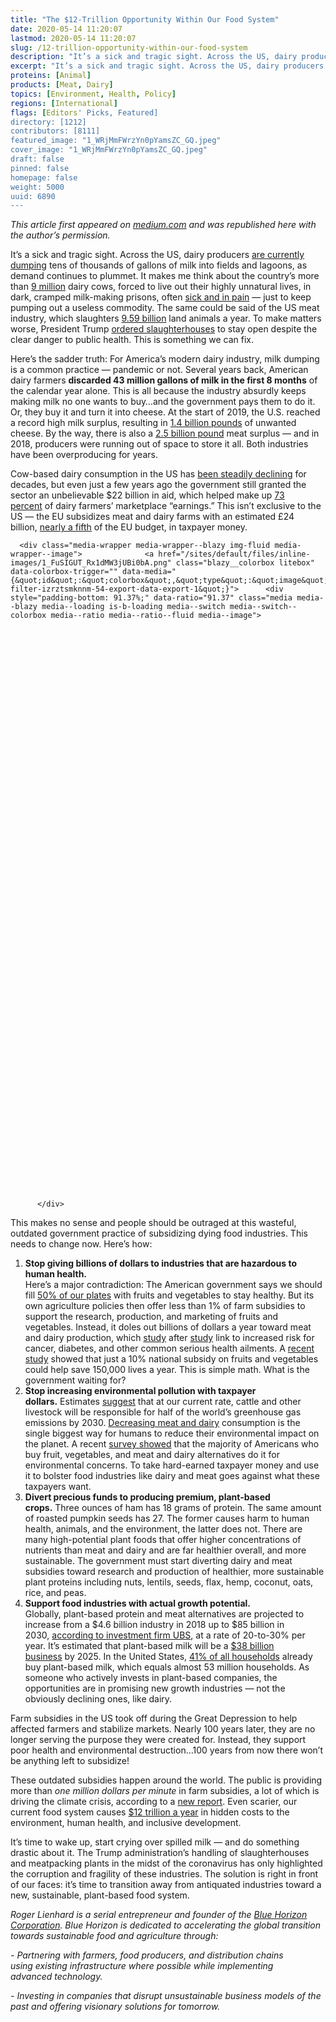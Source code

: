 ```yaml
---
title: "The $12-Trillion Opportunity Within Our Food System"
date: 2020-05-14 11:20:07
lastmod: 2020-05-14 11:20:07
slug: /12-trillion-opportunity-within-our-food-system
description: "It’s a sick and tragic sight. Across the US, dairy producers are currently dumping tens of thousands of gallons of milk into fields and lagoons, as demand continues to plummet. It makes me think about the country’s more than 9 million dairy cows, forced to live out their highly unnatural lives, in dark, cramped milk-making prisons, often sick and in pain — just to keep pumping out a useless commodity. The same could be said of the US meat industry, which slaughters 9.59 billion land animals a year. To make matters worse, President Trump ordered slaughterhouses to stay open despite the clear danger to public health. This is something we can fix."
excerpt: "It’s a sick and tragic sight. Across the US, dairy producers are currently dumping tens of thousands of gallons of milk into fields and lagoons, as demand continues to plummet. It makes me think about the country’s more than 9 million dairy cows, forced to live out their highly unnatural lives, in dark, cramped milk-making prisons, often sick and in pain — just to keep pumping out a useless commodity. The same could be said of the US meat industry, which slaughters 9.59 billion land animals a year. To make matters worse, President Trump ordered slaughterhouses to stay open despite the clear danger to public health. This is something we can fix."
proteins: [Animal]
products: [Meat, Dairy]
topics: [Environment, Health, Policy]
regions: [International]
flags: [Editors' Picks, Featured]
directory: [1212]
contributors: [8111]
featured_image: "1_WRjMmFWrzYn0pYamsZC_GQ.jpeg"
cover_image: "1_WRjMmFWrzYn0pYamsZC_GQ.jpeg"
draft: false
pinned: false
homepage: false
weight: 5000
uuid: 6890
---
```

<p><em>This article first appeared on <a href="https://medium.com/@rogerlienhard_20248/the-12-trillion-opportunity-within-our-food-system-e4d417f7c1f0">medium.com</a> and was republished here with the author’s permission.</em></p>

<p>It’s a sick and tragic sight. Across the US, dairy producers <a href="https://www.usatoday.com/story/money/2020/04/03/coronavirus-forces-dairy-farmers-dump-milk-wisconsin-covid-19/2939959001/">are currently dumping</a> tens of thousands of gallons of milk into fields and lagoons, as demand continues to plummet. It makes me think about the country’s more than <a href="https://www.statista.com/statistics/194934/number-of-milk-cows-in-the-us-since-1999/">9 million</a> dairy cows, forced to live out their highly unnatural lives, in dark, cramped milk-making prisons, often <a href="https://www.ciwf.com/farmed-animals/cows/dairy-cows/welfare-issues/">sick and in pain</a> — just to keep pumping out a useless commodity. The same could be said of the US meat industry, which slaughters <a href="https://www.ers.usda.gov/data-products/livestock-meat-domestic-data/livestock-meat-domestic-data/#Livestock%20and%20poultry%20slaughter">9.59 billion</a> land animals a year. To make matters worse, President Trump <a href="https://www.bbc.com/news/world-us-canada-52466502">ordered slaughterhouses</a> to stay open despite the clear danger to public health. This is something we can fix.</p>

<p>Here’s the sadder truth: For America’s modern dairy industry, milk dumping is a common practice — pandemic or not. Several years back, American dairy farmers <strong>discarded 43 million gallons of milk in the first 8 months</strong> of the calendar year alone. This is all because the industry absurdly keeps making milk no one wants to buy…and the government pays them to do it. Or, they buy it and turn it into cheese. At the start of 2019, the U.S. reached a record high milk surplus, resulting in <a href="https://www.npr.org/2019/01/09/683339929/nobody-is-moving-our-cheese-american-surplus-reaches-record-high">1.4 billion pounds</a> of unwanted cheese. By the way, there is also a <a href="https://www.vox.com/science-and-health/2018/7/24/17606958/meat-cheese-surplus-visualized">2.5 billion pound</a> meat surplus — and in 2018, producers were running out of space to store it all. Both industries have been overproducing for years.</p>

<p>Cow-based dairy consumption in the US has <a href="https://www.cnbc.com/2019/11/13/5-charts-that-show-how-milk-sales-have-changed.html">been steadily declining</a> for decades, but even just a few years ago the government still granted the sector an unbelievable $22 billion in aid, which helped make up <a href="https://www.realagriculture.com/2018/02/u-s-dairy-subsidies-equal-73-percent-of-producer-returns-says-new-report/">73 percent</a> of dairy farmers’ marketplace “earnings.” This isn’t exclusive to the US — the EU subsidizes meat and dairy farms with an estimated £24 billion, <a href="https://www.theguardian.com/environment/2019/feb/12/nearly-a-fifth-of-eu-budget-goes-on-livestock-farming-greenpeace">nearly a fifth</a> of the EU budget, in taxpayer money.</p>

<p>




      <div class="media-wrapper media-wrapper--blazy img-fluid media-wrapper--image">              <a href="/sites/default/files/inline-images/1_FuSIGUT_Rx1dMW3jUBi0bA.png" class="blazy__colorbox litebox" data-colorbox-trigger="" data-media="{&quot;id&quot;:&quot;colorbox&quot;,&quot;type&quot;:&quot;image&quot;,&quot;width&quot;:450,&quot;height&quot;:411,&quot;rel&quot;:&quot;blazy-filter-izrztsmknnm-54-export-data-export-1&quot;}">      <div style="padding-bottom: 91.37%;" data-ratio="91.37" class="media media--blazy media--loading is-b-loading media--switch media--switch--colorbox media--ratio media--ratio--fluid media--image">
<img alt="subsidies pie chart" title="1_FuSIGUT_Rx1dMW3jUBi0bA.png" class="media__image media__element b-lazy img-fluid" data-entity-uuid="845c4a5c-85a8-4153-b2ef-ca878c95fb03" data-src="/sites/default/files/styles/1200x900_4_3/public/inline-images/1_FuSIGUT_Rx1dMW3jUBi0bA.png?itok=H5l3Tk-e" src="data:image/svg+xml;charset=utf-8,%3Csvg%20xmlns%3D'http%3A%2F%2Fwww.w3.org%2F2000%2Fsvg'%20viewBox%3D'0%200%20985%20900'%2F%3E" width="985" height="900" loading="lazy" typeof="foaf:Image" />
        <span class="media__icon media__icon--litebox"></span></div>
  </a>

                
          </div>  
  
</p>

<p data-selectable-paragraph="" id="bb1c">This makes no sense and people should be outraged at this wasteful, outdated government practice of subsidizing dying food industries. This needs to change now. Here’s how:</p>

<ol>
	<li data-selectable-paragraph="" id="3598"><strong>Stop giving billions of dollars to industries that are hazardous to human health.</strong><br />
	Here’s a major contradiction: The American government says we should fill <a href="http://www.choosemyplate.gov/MyPlate" rel="noopener nofollow" target="_blank">50% of our plates</a> with fruits and vegetables to stay healthy. But its own agriculture policies then offer less than 1% of farm subsidies to support the research, production, and marketing of fruits and vegetables. Instead, it doles out billions of dollars a year toward meat and dairy production, which <a href="https://www.theguardian.com/science/2014/mar/04/animal-protein-diets-smoking-meat-eggs-dairy" rel="noopener nofollow" target="_blank">study</a> after <a href="https://www.hsph.harvard.edu/nutritionsource/2016/10/25/dairy-fat-cardiovascular-disease-risk/" rel="noopener nofollow" target="_blank">study</a> link to increased risk for cancer, diabetes, and other common serious health ailments. A <a href="https://journals.plos.org/plosmedicine/article?id=10.1371/journal.pmed.1002311" rel="noopener nofollow" target="_blank">recent study</a> showed that just a 10% national subsidy on fruits and vegetables could help save 150,000 lives a year. This is simple math. What is the government waiting for?</li>
	<li data-selectable-paragraph="" id="9e77"><strong>Stop increasing environmental pollution with taxpayer dollars.</strong> Estimates <a href="https://www.tandfonline.com/doi/abs/10.1080/14693062.2018.1528965?journalCode=tcpo20" rel="noopener nofollow" target="_blank">suggest</a> that at our current rate, cattle and other livestock will be responsible for half of the world’s greenhouse gas emissions by 2030. <a href="https://www.theguardian.com/environment/2018/may/31/avoiding-meat-and-dairy-is-single-biggest-way-to-reduce-your-impact-on-earth" rel="noopener nofollow" target="_blank">Decreasing meat and dairy</a> consumption is the single biggest way for humans to reduce their environmental impact on the planet. A recent <a href="https://www.earthday.org/foodprintsreport/" rel="noopener nofollow" target="_blank">survey showed</a> that the majority of Americans who buy fruit, vegetables, and meat and dairy alternatives do it for environmental concerns. To take hard-earned taxpayer money and use it to bolster food industries like dairy and meat goes against what these taxpayers want.</li>
	<li data-selectable-paragraph="" id="40d4"><strong>Divert precious funds to producing premium, plant-based crops.</strong> Three ounces of ham has 18 grams of protein. The same amount of roasted pumpkin seeds has 27. The former causes harm to human health, animals, and the environment, the latter does not. There are many high-potential plant foods that offer higher concentrations of nutrients than meat and dairy and are far healthier overall, and more sustainable. The government must start diverting dairy and meat subsidies toward research and production of healthier, more sustainable plant proteins including nuts, lentils, seeds, flax, hemp, coconut, oats, rice, and peas.</li>
	<li data-selectable-paragraph="" id="7bee"><strong>Support food industries with actual growth potential.</strong><br />
	Globally, plant-based protein and meat alternatives are projected to increase from a $4.6 billion industry in 2018 up to $85 billion in 2030, <a href="https://www.fooddive.com/news/plant-based-meat-market-forecast-to-reach-85b-by-2030-report-says/559170/" rel="noopener nofollow" target="_blank">according to investment firm UBS</a>, at a rate of 20-to-30% per year. It’s estimated that plant-based milk will be a <a href="https://www.fooddive.com/news/plant-based-meat-market-forecast-to-reach-85b-by-2030-report-says/559170/" rel="noopener nofollow" target="_blank">$38 billion business</a> by 2025. In the United States, <a href="https://www.gfi.org/marketresearch" rel="noopener nofollow" target="_blank">41% of all households</a> already buy plant-based milk, which equals almost 53 million households. As someone who actively invests in plant-based companies, the opportunities are in promising new growth industries — not the obviously declining ones, like dairy.</li>
</ol>

<p data-selectable-paragraph="" id="6e8f">Farm subsidies in the US took off during the Great Depression to help affected farmers and stabilize markets. Nearly 100 years later, they are no longer serving the purpose they were created for. Instead, they support poor health and environmental destruction…100 years from now there won’t be anything left to subsidize!</p>

<p data-selectable-paragraph="" id="0086">These outdated subsidies happen around the world. The public is providing more than <em>one million dollars per minute</em> in farm subsidies, a lot of which is driving the climate crisis, according to a <a href="https://www.foodandlandusecoalition.org/global-report/" rel="noopener nofollow" target="_blank">new report</a>. Even scarier, our current food system causes <a href="https://www.nature.com/articles/d41586-019-03117-y" rel="noopener nofollow" target="_blank">$12 trillion a year</a> in hidden costs to the environment, human health, and inclusive development.</p>

<p data-selectable-paragraph="" id="e565">It’s time to wake up, start crying over spilled milk — and do something drastic about it. The Trump administration’s handling of slaughterhouses and meatpacking plants in the midst of the coronavirus has only highlighted the corruption and fragility of these industries. The solution is right in front of our faces: it’s time to transition away from antiquated industries toward a new, sustainable, plant-based food system.</p>

<p data-selectable-paragraph=""><em>Roger Lienhard is a serial entrepreneur and founder of the <a href="http://www.bluehorizon.com">Blue Horizon Corporation</a>. Blue Horizon is dedicated to accelerating the global transition towards sustainable food and agriculture through:</em></p>

<p data-selectable-paragraph=""><em>- Partnering with farmers, food producers, and distribution chains using existing infrastructure where possible while implementing advanced technology.</em></p>

<p data-selectable-paragraph=""><em>- Investing in companies that disrupt unsustainable business models of the past and offering visionary solutions for tomorrow.</em></p>
